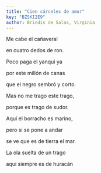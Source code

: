 ```yaml
---
title: "Cien cárceles de amor"
key: "BZSKI2E9"
author: Brindis de Salas, Virginia
---
```

<div data-schema-version="8"><p>Me cabe el cañaveral</p> <p>en cuatro dedos de ron.</p> <p>Poco paga el yanqui ya</p> <p>por este millón de canas</p> <p>que el negro sembró y corto.</p> <p>Mas no me trago este trago,</p> <p>porque es trago de sudor.</p> <p>Aquí el borracho es marino,</p> <p>pero si se pone a andar</p> <p>se ve que es de tierra el mar.</p> <p>La ola suelta de un trago</p> <p>aquí siempre es de huracán</p> </div>